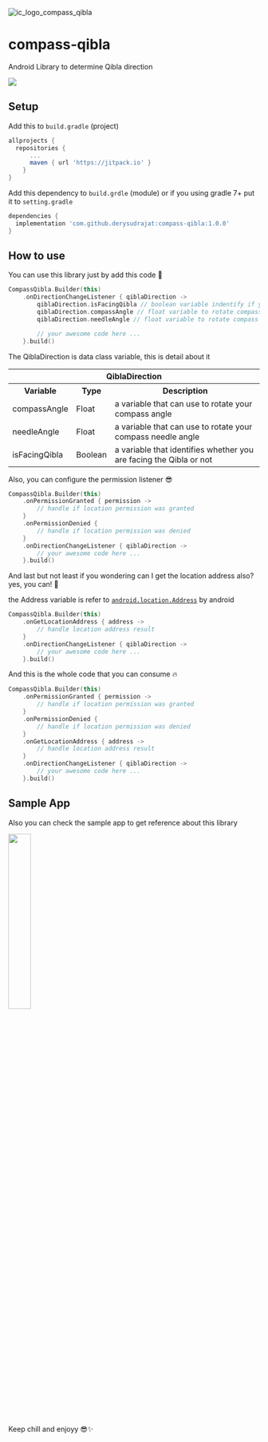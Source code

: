 ![ic_logo_compass_qibla](https://user-images.githubusercontent.com/32610660/174967545-952b7ceb-1ead-4a1c-81af-bd18de4b2482.png)

# compass-qibla
Android Library to determine Qibla direction

[![](https://jitpack.io/v/derysudrajat/compass-qibla.svg)](https://jitpack.io/#derysudrajat/compass-qibla)


## Setup

Add this to `build.gradle` (project)

```gradle
allprojects {
  repositories {
      ...
      maven { url 'https://jitpack.io' }
    }
}
```

Add this dependency to `build.grdle` (module) or if you using gradle 7+ put it to `setting.gradle`
```gradle
dependencies {
  implementation 'com.github.derysudrajat:compass-qibla:1.0.0'
}
```

## How to use
You can use this library just by add this code 🥳
```kotlin
CompassQibla.Builder(this)
    .onDirectionChangeListener { qiblaDirection -> 
        qiblaDirection.isFacingQibla // boolean variable indentify if you facing qibla
        qiblaDirection.compassAngle // float variable to rotate compass
        qiblaDirection.needleAngle // float variable to rotate compass needle

        // your awesome code here ...
    }.build()
```
The QiblaDirection is data class variable, this is detail about it
<table style="width:100%">
  <tr>
    <th colspan="3">QiblaDirection</th>
  </tr>
  <tr>
    <th>Variable</th>
    <th>Type</th>
    <th>Description</th>
  </tr>
    <tr>
    <td>compassAngle</th>
    <td>Float</th>
    <td>a variable that can use to rotate your compass angle</th>
  </tr>
    </tr>
    <tr>
    <td>needleAngle</th>
    <td>Float</th>
    <td>a variable that can use to rotate your compass needle angle</th>
  </tr>
  <tr>
    <td>isFacingQibla</th>
    <td>Boolean</th>
    <td>a variable that identifies whether you are facing the Qibla or not</th>
  </tr>
</table>

Also, you can configure the permission listener 😎
```kotlin
CompassQibla.Builder(this)
    .onPermissionGranted { permission ->
        // handle if location permission was granted
    }
    .onPermissionDenied { 
        // handle if location permission was denied
    }
    .onDirectionChangeListener { qiblaDirection -> 
        // your awesome code here ...
    }.build()
```

And last but not least if you wondering can I get the location address also? yes, you can! 👀

the Address variable is refer to [`android.location.Address`](https://developer.android.com/reference/android/location/Address) by android
```kotlin
CompassQibla.Builder(this)
    .onGetLocationAddress { address ->
        // handle location address result
    }
    .onDirectionChangeListener { qiblaDirection -> 
        // your awesome code here ...
    }.build()
```

And this is the whole code that you can consume 🔥
```kotlin
CompassQibla.Builder(this)
    .onPermissionGranted { permission ->
        // handle if location permission was granted
    }
    .onPermissionDenied {
        // handle if location permission was denied
    }
    .onGetLocationAddress { address ->
        // handle location address result
    }
    .onDirectionChangeListener { qiblaDirection ->
        // your awesome code here ...
    }.build()
```

## Sample App
Also you can check the sample app to get reference about this library

<img src="https://user-images.githubusercontent.com/32610660/174979414-1780bd66-613a-4606-af64-47ba1b9b55a9.gif" width="30%" />


Keep chill and enjoyy 😎✨
